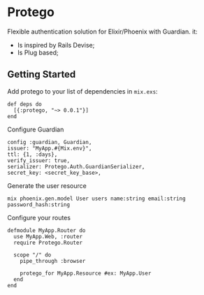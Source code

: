 # Protego
Flexible authentication solution for Elixir/Phoenix with Guardian. it:
* Is inspired by Rails Devise;
* Is Plug based;


## Getting Started 

Add protego to your list of dependencies in `mix.exs`:

    def deps do
      [{:protego, "~> 0.0.1"}]
    end

Configure Guardian

    config :guardian, Guardian,
    issuer: "MyApp.#{Mix.env}",
    ttl: {1, :days},
    verify_issuer: true,
    serializer: Protego.Auth.GuardianSerializer,
    secret_key: <secret_key_base>,

Generate the user resource

    mix phoenix.gen.model User users name:string email:string password_hash:string

Configure your routes

    defmodule MyApp.Router do
      use MyApp.Web, :router
      require Protego.Router 

      scope "/" do
        pipe_through :browser

        protego_for MyApp.Resource #ex: MyApp.User
      end
    end
